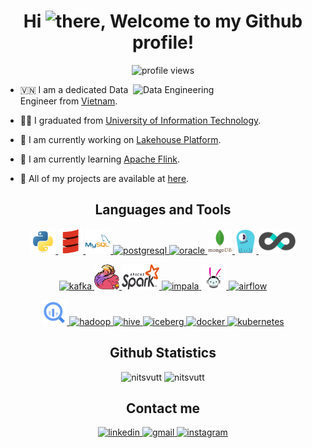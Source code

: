 <h1 align="center">
    Hi <img src="https://github.com/UtkarshPathrabe/UtkarshPathrabe/blob/main/assets/wave.gif" height="26" alt="there">, Welcome to my Github profile!
</h1>

<p align="center"> 
    <img src="https://komarev.com/ghpvc/?username=nitsvutt" alt="profile views" />
</p>

<img align="right" title="Data Engineering" alt="Data Engineering" width="300" src="https://www.simplilearn.com/ice9/free_resources_article_thumb/Top_Data_Engineering_Tools_for_2022.jpg">

<p>

- 🇻🇳 I am a dedicated Data Engineer from [Vietnam](https://www.google.com/maps/place/Vietnam).

- 🧑‍🎓 I graduated from [University of Information Technology](https://www.uit.edu.vn).

- 🔭 I am currently working on [Lakehouse Platform](https://github.com/nitsvutt/lakehouse-platform).

- 🌱 I am currently learning [Apache Flink](https://flink.apache.org/).

- 📝 All of my projects are available at [here](https://github.com/nitsvutt?tab=repositories).
    
</p>

<h2 align="center">Languages and Tools</h2>

<p align="center">
    <a href="https://www.python.org" target="_blank" rel="noreferrer">
        <img src="https://raw.githubusercontent.com/devicons/devicon/master/icons/python/python-original.svg" title="Python" alt="python" width="40" height="40"/>
    </a>
    <a href="https://www.scala-lang.org" target="_blank" rel="noreferrer">
        <img src="https://raw.githubusercontent.com/devicons/devicon/master/icons/scala/scala-original.svg" title="Scala" alt="scala" width="40" height="40"/>
    </a>
    <a href="https://www.mysql.com/" target="_blank" rel="noreferrer">
        <img src="https://raw.githubusercontent.com/devicons/devicon/master/icons/mysql/mysql-original-wordmark.svg" title="MySQL" alt="mysql" width="40" height="40"/>
    </a>
    <a href="https://www.postgresql.org" target="_blank" rel="noreferrer">
        <img src="https://www.postgresql.org/media/img/about/press/elephant.png" title="PostgreSQL" alt="postgresql" width="40" height="40"/>
    </a>
    <a href="https://www.oracle.com/" target="_blank" rel="noreferrer">
        <img src="https://logos-world.net/wp-content/uploads/2020/09/Oracle-Symbol.png" title="Oracle" alt="oracle" width="60" height="40"/>
    </a>
    <a href="https://www.mongodb.com/" target="_blank" rel="noreferrer">
        <img src="asset/mongodb.png" title="MongoDB" alt="mongodb" width="40" height="40"/>
    </a>
    <a href="https://www.scylladb.com/" target="_blank" rel="noreferrer">
        <img src="asset/scylladb.webp" title="ScyllaDB" alt="scylladb" height="40"/>
    </a>
    <a href="https://www.superset.apache.com/" target="_blank" rel="noreferrer">
        <img src="asset/superset.png" title="Apache Superset" alt="superset" height="40" />
    </a>
</p>

<p align="center">
    <a href="https://kafka.apache.org/" target="_blank" rel="noreferrer">
        <img src="https://www.vectorlogo.zone/logos/apache_kafka/apache_kafka-icon.svg" title="Apache Kafka" alt="kafka" width="40" height="40"/>
    </a>
    <a href="https://flink.apache.org/" target="_blank" rel="noreferrer">
        <img src="asset/flink.png" title="Apache Flink" alt="flink" width="40" height="40" />
    </a>
    <a href="https://spark.apache.org/" target="_blank" rel="noreferrer">
        <img src="asset/spark.png" title="Apache Spark" alt="spark" width="60" height="40" />
    </a>
    <a href="https://impala.apache.org/" target="_blank" rel="noreferrer">
        <img src="https://www.apache.org/logos/res/impala/default.png" title="Apache Impala" alt="impala" width="20" height="40" />
    </a>
    <a href="https://trino.io/" target="_blank" rel="noreferrer">
        <img src="asset/trino.png" title="Trino" alt="trino" width="40" height="40" />
    </a>
    <a href="https://airflow.apache.org/" target="_blank" rel="noreferrer">
        <img src="https://lh3.googleusercontent.com/P-RLru4O6beYhy-pzomD5Ujry9oCSNhdMNGyDV09SENhFKTGqBns8M0UJaM1tklpWzQm1KlTgmIFjVYaZCLoMA" title="Apache Airflow" alt="airflow" width="40" height="40"/>
    </a>
</p>

<p align="center">
    <a href="https://cloud.google.com/bigquery" target="_blank" rel="noreferrer">
        <img src="asset/bigquery.png" title="Google BigQuery" alt="bigquery" width="40" height="40"/>
    </a>
    <a href="https://hadoop.apache.org/" target="_blank" rel="noreferrer">
        <img src="https://www.vectorlogo.zone/logos/apache_hadoop/apache_hadoop-icon.svg" title="Apache Hadoop" alt="hadoop" width="40" height="40"/>
    </a>
    <a href="https://hive.apache.org/" target="_blank" rel="noreferrer">
        <img src="https://hive.apache.org/images/hive.svg" title="Apache Hive" alt="hive" width="40" height="40"/>
    </a>
    <a href="https://iceberg.apache.org/" target="_blank" rel="noreferrer">
        <img src="https://storage.googleapis.com/external-docs-assets/logos/apache_iceberg.png" title="Apache Iceberg" alt="iceberg" width="40" height="40" />
    </a>
    <a href="https://www.docker.com/" target="_blank" rel="noreferrer">
        <img src="https://www.docker.com/wp-content/uploads/2022/03/Moby-logo.png.webp" title="Docker" alt="docker" width="40" height="40" />
    </a>
    <a href="https://kubernetes.io/" target="_blank" rel="noreferrer">
        <img src="https://upload.wikimedia.org/wikipedia/commons/thumb/3/39/Kubernetes_logo_without_workmark.svg/1234px-Kubernetes_logo_without_workmark.svg.png" title="Kubernetes" alt="kubernetes" width="40" height="40" />
    </a>
</p>

<h2 align="center">Github Statistics</h2>

<p align="center">
    <img width="400" height="200" src="https://github-readme-stats.vercel.app/api?username=nitsvutt&show_icons=true,prs&cache_seconds=86400&theme=transparent" alt="nitsvutt"/>
    <img width="280" height="200" src="https://github-readme-stats.vercel.app/api/top-langs?username=nitsvutt&show_icons=true&locale=en&layout=compact&theme=transparent" alt="nitsvutt" />
</p>

<h2 align="center">Contact me</h2>

<p align="center">
    <a href="https://linkedin.com/in/nitsvutt" target="_blank" rel="noreferrer">
        <img src="https://cdn-icons-png.flaticon.com/512/174/174857.png" title="Linkedin" alt="linkedin" width="28" height="28" />
    </a>
    <a href="mailto:nitsvutt@gmail.com" target="_blank" rel="noreferrer">
        <img src="https://upload.wikimedia.org/wikipedia/commons/thumb/7/7e/Gmail_icon_%282020%29.svg/2560px-Gmail_icon_%282020%29.svg.png" title="Gmail" alt="gmail" height="28" />
    </a>
    <a href="https://instagram.com/nitsvutt" target="_blank" rel="noreferrer">
        <img src="https://raw.githubusercontent.com/rahuldkjain/github-profile-readme-generator/master/src/images/icons/Social/instagram.svg" title="Instagram" alt="instagram" width="28" height="28" />
    </a>
</p>
